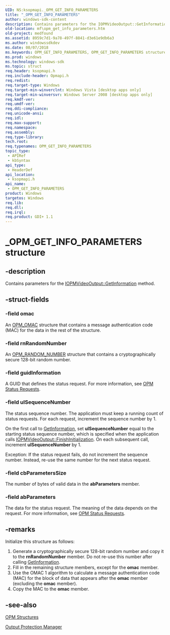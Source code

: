 ```yaml
---
UID: NS:ksopmapi._OPM_GET_INFO_PARAMETERS
title: "_OPM_GET_INFO_PARAMETERS"
author: windows-sdk-content
description: Contains parameters for the IOPMVideoOutput::GetInformation method.
old-location: mf\opm_get_info_parameters.htm
old-project: medfound
ms.assetid: 8959c7d1-9a78-497f-8841-d3e61e9db6a3
ms.author: windowssdkdev
ms.date: 08/07/2018
ms.keywords: OPM_GET_INFO_PARAMETERS, OPM_GET_INFO_PARAMETERS structure [Media Foundation], _OPM_GET_INFO_PARAMETERS, ksopmapi/OPM_GET_INFO_PARAMETERS, mf.opm_get_info_parameters
ms.prod: windows
ms.technology: windows-sdk
ms.topic: struct
req.header: ksopmapi.h
req.include-header: Opmapi.h
req.redist: 
req.target-type: Windows
req.target-min-winverclnt: Windows Vista [desktop apps only]
req.target-min-winversvr: Windows Server 2008 [desktop apps only]
req.kmdf-ver: 
req.umdf-ver: 
req.ddi-compliance: 
req.unicode-ansi: 
req.idl: 
req.max-support: 
req.namespace: 
req.assembly: 
req.type-library: 
tech.root: 
req.typenames: OPM_GET_INFO_PARAMETERS
topic_type:
 - APIRef
 - kbSyntax
api_type:
 - HeaderDef
api_location:
 - ksopmapi.h
api_name:
 - OPM_GET_INFO_PARAMETERS
product: Windows
targetos: Windows
req.lib: 
req.dll: 
req.irql: 
req.product: GDI+ 1.1
---
```


# _OPM_GET_INFO_PARAMETERS structure


## -description


Contains parameters for the <a href="https://msdn.microsoft.com/47d724eb-07e9-4659-886a-4b492fbb2415">IOPMVideoOutput::GetInformation</a> method.


## -struct-fields




### -field omac

An <a href="https://msdn.microsoft.com/6ff37a2a-9e63-4097-8ee6-bcc4bd580ab8">OPM_OMAC</a> structure that contains a message authentication code (MAC) for the data in the rest of the structure.


### -field rnRandomNumber

An <a href="https://msdn.microsoft.com/d3a5be4b-39d1-43da-b87e-ab4dd7815262">OPM_RANDOM_NUMBER</a> structure that contains a cryptographically secure 128-bit random number.


### -field guidInformation

A GUID that defines the status request. For more information, see <a href="https://msdn.microsoft.com/428d08c6-e9f0-49fb-9ef9-d0f95416669d">OPM Status Requests</a>.


### -field ulSequenceNumber

The status sequence number. The application must keep a running count of status requests. For each request, increment the sequence number by 1.

On the first call to <a href="https://msdn.microsoft.com/47d724eb-07e9-4659-886a-4b492fbb2415">GetInformation</a>, set <b>ulSequenceNumber</b> equal to the starting status sequence number, which is specified when the application calls <a href="https://msdn.microsoft.com/eeedeb4b-753f-4efb-b8ef-732cce116b42">IOPMVideoOutput::FinishInitialization</a>. On each subsequent call, increment <b>ulSequenceNumber</b> by 1.

Exception: If the status request fails, do not increment the sequence number. Instead, re-use the same number for the next status request.


### -field cbParametersSize

The number of bytes of valid data in the <b>abParameters</b> member.


### -field abParameters

The data for the status request. The meaning of the data depends on the request. For more information, see <a href="https://msdn.microsoft.com/428d08c6-e9f0-49fb-9ef9-d0f95416669d">OPM Status Requests</a>.


## -remarks



Initialize this structure as follows:

<ol>
<li>Generate a cryptographically secure 128-bit random number and copy it to the <b>rnRandomNumber</b> member. Do not re-use this number after calling <a href="https://msdn.microsoft.com/47d724eb-07e9-4659-886a-4b492fbb2415">GetInformation</a>.</li>
<li>Fill in the remaining structure members, except for the <b>omac</b> member.</li>
<li>Use the OMAC 1 algorithm to calculate a message authentication code (MAC) for the block of data that appears after the <b>omac</b> member (excluding the <b>omac</b> member).</li>
<li>Copy the MAC to the <b>omac</b> member.</li>
</ol>



## -see-also




<a href="https://msdn.microsoft.com/676a60ca-393e-4b5d-89d3-50cf4b771492">OPM Structures</a>



<a href="https://msdn.microsoft.com/daae615b-37c4-4044-91c6-693357e0016a">Output Protection Manager</a>
 

 

